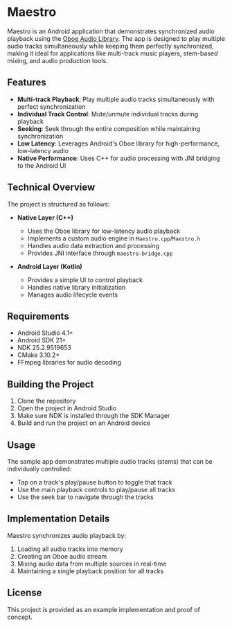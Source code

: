 # Maestro

Maestro is an Android application that demonstrates synchronized audio playback using the [Oboe Audio Library](https://developer.android.com/games/sdk/oboe). The app is designed to play multiple audio tracks simultaneously while keeping them perfectly synchronized, making it ideal for applications like multi-track music players, stem-based mixing, and audio production tools.

## Features

- **Multi-track Playback**: Play multiple audio tracks simultaneously with perfect synchronization
- **Individual Track Control**: Mute/unmute individual tracks during playback
- **Seeking**: Seek through the entire composition while maintaining synchronization
- **Low Latency**: Leverages Android's Oboe library for high-performance, low-latency audio
- **Native Performance**: Uses C++ for audio processing with JNI bridging to the Android UI

## Technical Overview

The project is structured as follows:

- **Native Layer (C++)**
  - Uses the Oboe library for low-latency audio playback
  - Implements a custom audio engine in `Maestro.cpp`/`Maestro.h`
  - Handles audio data extraction and processing
  - Provides JNI interface through `maestro-bridge.cpp`

- **Android Layer (Kotlin)**
  - Provides a simple UI to control playback
  - Handles native library initialization
  - Manages audio lifecycle events

## Requirements

- Android Studio 4.1+
- Android SDK 21+
- NDK 25.2.9519653
- CMake 3.10.2+
- FFmpeg libraries for audio decoding

## Building the Project

1. Clone the repository
2. Open the project in Android Studio
3. Make sure NDK is installed through the SDK Manager
4. Build and run the project on an Android device

## Usage

The sample app demonstrates multiple audio tracks (stems) that can be individually controlled:

- Tap on a track's play/pause button to toggle that track
- Use the main playback controls to play/pause all tracks
- Use the seek bar to navigate through the tracks

## Implementation Details

Maestro synchronizes audio playback by:

1. Loading all audio tracks into memory
2. Creating an Oboe audio stream
3. Mixing audio data from multiple sources in real-time
4. Maintaining a single playback position for all tracks

## License

This project is provided as an example implementation and proof of concept.